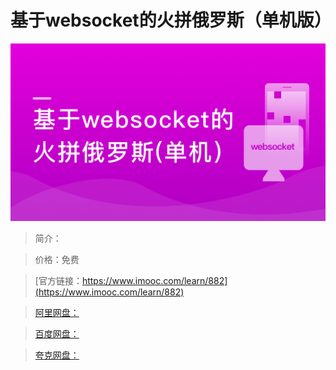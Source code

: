 # 基于websocket的火拼俄罗斯（单机版）

![img](../../assets/5fe442fd0001f88405400304.jpg)

> 简介：

> 价格：免费

> [官方链接：https://www.imooc.com/learn/882](https://www.imooc.com/learn/882)

> [阿里网盘：]()

> [百度网盘：]()

> [夸克网盘：]()
